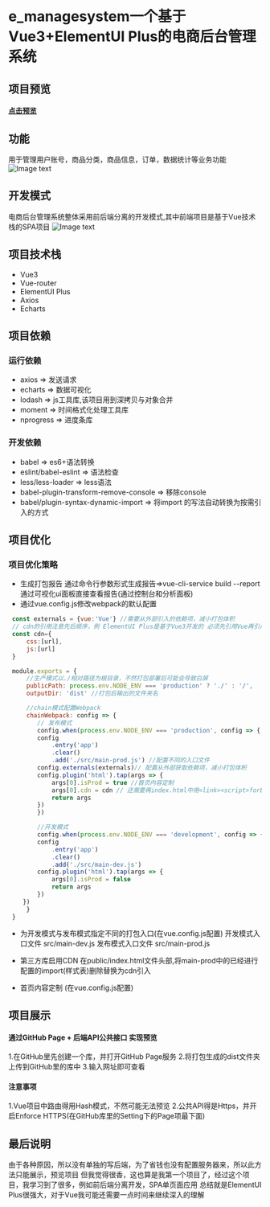 <!--
 * @Author: your name
 * @Date: 2021-07-14 01:30:10
 * @LastEditTime: 2021-12-22 18:55:11
 * @LastEditors: Please set LastEditors
 * @Description: In User Settings Edit
 * @FilePath: \e_managesystem\README.md
-->
# e_managesystem一个基于Vue3+ElementUI Plus的电商后台管理系统

## 项目预览
#### [点击预览](https://www.my3iao.com/e_manageSystem_Preview/)

## 功能
用于管理用户账号，商品分类，商品信息，订单，数据统计等业务功能
![Image text](https://cdn.jsdelivr.net/gh/Jimi331492/cdn/img/project/e_mS_1.png)

## 开发模式
电商后台管理系统整体采用前后端分离的开发模式,其中前端项目是基于Vue技术栈的SPA项目
![Image text](https://cdn.jsdelivr.net/gh/Jimi331492/cdn/img/project/e_mS_2.png)

## 项目技术栈
* Vue3
* Vue-router
* ElementUI Plus
* Axios
* Echarts

## 项目依赖
### 运行依赖
* axios => 发送请求
* echarts => 数据可视化
* lodash => js工具库,该项目用到深拷贝与对象合并
* moment => 时间格式化处理工具库
* nprogress => 进度条库

### 开发依赖
* babel => es6+语法转换
* eslint/babel-eslint => 语法检查
* less/less-loader => less语法
* babel-plugin-transform-remove-console => 移除console
* babel/plugin-syntax-dynamic-import => 将import 的写法自动转换为按需引入的方式

## 项目优化
### 项目优化策略
* 生成打包报告
通过命令行参数形式生成报告=>vue-cli-service build --report
通过可视化ui面板直接查看报告(通过控制台和分析面板)
* 通过vue.config.js修改webpack的默认配置
``` vue.config.js
 const externals = {vue:'Vue'} //需要从外部引入的依赖项，减小打包体积
 // cdn的引用注意先后顺序，例 ElementUI Plus是基于Vue3开发的 必须先引用Vue再引用ElementUI Plus 不然会导致白屏，组件加载不出来
 const cdn={
     css:[url],
     js:[url]
 }

 module.exports = {
     //生产模式以./相对路径为根目录，不然打包部署后可能会导致白屏
     publicPath: process.env.NODE_ENV === 'production' ? './' : '/', 
     outputDir: 'dist' //打包后输出的文件夹名

     //chain模式配置Webpack
     chainWebpack: config => {
        // 发布模式
        config.when(process.env.NODE_ENV === 'production', config => {
        config
            .entry('app')
            .clear()
            .add('./src/main-prod.js') //配置不同的入口文件
        config.externals(externals)// 配置从外部获取依赖项，减小打包体积
        config.plugin('html').tap(args => {
            args[0].isProd = true //首页内容定制
            args[0].cdn = cdn // 还需要再index.html中用<link><script>forEach导入各个cdn文件
            return args
        })
        })

        //开发模式
        config.when(process.env.NODE_ENV === 'development', config => {
        config
            .entry('app')
            .clear()
            .add('./src/main-dev.js')
        config.plugin('html').tap(args => {
            args[0].isProd = false
            return args
        })
    })
     }
 }
```

* 为开发模式与发布模式指定不同的打包入口(在vue.config.js配置)
开发模式入口文件 src/main-dev.js
发布模式入口文件 src/main-prod.js

* 第三方库启用CDN
在public/index.html文件头部,将main-prod中的已经进行配置的import(样式表)删除替换为cdn引入

* 首页内容定制 (在vue.config.js配置)

## 项目展示
#### 通过GitHub Page + 后端API公共接口 实现预览
1.在GitHub里先创建一个库，并打开GitHub Page服务
2.将打包生成的dist文件夹上传到GitHub里的库中
3.输入网址即可查看

#### 注意事项
1.Vue项目中路由得用Hash模式，不然可能无法预览
2.公共API得是Https，并开启Enforce HTTPS(在GitHub库里的Setting下的Page项最下面)

## 最后说明
由于各种原因，所以没有单独的写后端，为了省钱也没有配置服务器来，所以此方法只能展示，预览项目
但我觉得很香，这也算是我第一个项目了，经过这个项目，我学习到了很多，例如前后端分离开发，SPA单页面应用
总结就是ElementUI Plus很强大，对于Vue我可能还需要一点时间来继续深入的理解